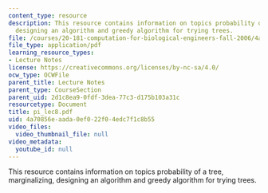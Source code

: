 ```yaml
---
content_type: resource
description: This resource contains information on topics probability of a tree, marginalizing,
  designing an algorithm and greedy algorithm for trying trees.
file: /courses/20-181-computation-for-biological-engineers-fall-2006/4a70856eaada0ef022f04edc7f1c8b55_pi_lec8.pdf
file_type: application/pdf
learning_resource_types:
- Lecture Notes
license: https://creativecommons.org/licenses/by-nc-sa/4.0/
ocw_type: OCWFile
parent_title: Lecture Notes
parent_type: CourseSection
parent_uid: 2d1c8ea9-0fdf-3dea-77c3-d175b103a31c
resourcetype: Document
title: pi_lec8.pdf
uid: 4a70856e-aada-0ef0-22f0-4edc7f1c8b55
video_files:
  video_thumbnail_file: null
video_metadata:
  youtube_id: null
---
```

This resource contains information on topics probability of a tree, marginalizing, designing an algorithm and greedy algorithm for trying trees.